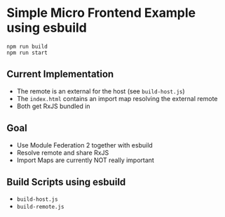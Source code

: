 # Simple Micro Frontend Example using esbuild

```
npm run build
npm run start
```

## Current Implementation

- The remote is an external for the host (see ``build-host.js``)
- The ``index.html`` contains an import map resolving the external remote
- Both get RxJS bundled in

## Goal

- Use Module Federation 2 together with esbuild 
- Resolve remote and share RxJS
- Import Maps are currently NOT really important

## Build Scripts using esbuild

- ``build-host.js``
- ``build-remote.js``
